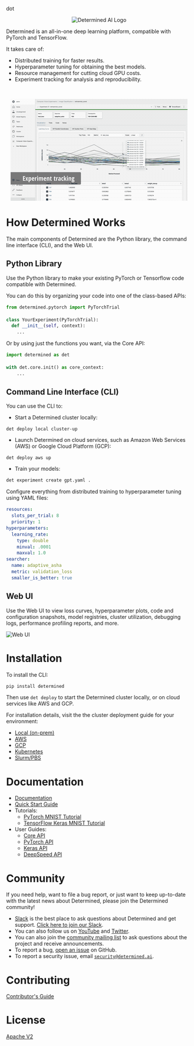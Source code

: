 dot<p align="center"><img src="determined-logo.png" alt="Determined AI Logo"></p>

Determined is an all-in-one deep learning platform, compatible with PyTorch and TensorFlow.

It takes care of:

- Distributed training for faster results.
- Hyperparameter tuning for obtaining the best models.
- Resource management for cutting cloud GPU costs.
- Experiment tracking for analysis and reproducibility.

<br/>

<p align="center">
<img alt="Features gif" src="./docs/assets/readme_images/features.gif">
</p>

# How Determined Works

The main components of Determined are the Python library, the command line interface (CLI), and the Web UI.

## Python Library
Use the Python library to make your existing PyTorch or Tensorflow code compatible with Determined. 

You can do this by organizing your code into one of the class-based APIs:

```python
from determined.pytorch import PyTorchTrial

class YourExperiment(PyTorchTrial):
  def __init__(self, context):
    ...
```

Or by using just the functions you want, via the Core API:

```python
import determined as det

with det.core.init() as core_context:
    ...
```

## Command Line Interface (CLI)

You can use the CLI to:

- Start a Determined cluster locally:

```
det deploy local cluster-up
```

- Launch Determined on cloud services, such as Amazon Web Services (AWS) or Google Cloud Platform (GCP):

```
det deploy aws up
```


- Train your models:
```bash
det experiment create gpt.yaml .
```

Configure everything from distributed training to hyperparameter tuning using YAML files:

```yaml
resources:
  slots_per_trial: 8
  priority: 1
hyperparameters:
  learning_rate:
    type: double
    minval: .0001
    maxval: 1.0
searcher:
  name: adaptive_asha
  metric: validation_loss
  smaller_is_better: true
```


## Web UI

Use the Web UI to view loss curves, hyperparameter plots, code and configuration snapshots, model registries, cluster utilization, debugging logs, performance profiling reports, and more.

![Web UI](docs/assets/readme_images/webui.png)


# Installation

To install the CLI:
```bash
pip install determined
```

Then use `det deploy` to start the Determined cluster locally, or on cloud services like AWS and GCP.

For installation details, visit the the cluster deployment guide for your environment:

- [Local (on-prem)](https://docs.determined.ai/latest/setup-cluster/deploy-cluster/on-prem/overview.html)
- [AWS](https://docs.determined.ai/latest/setup-cluster/deploy-cluster/aws/overview.html)
- [GCP](https://docs.determined.ai/latest/setup-cluster/deploy-cluster/gcp/overview.html)
- [Kubernetes](https://docs.determined.ai/latest/setup-cluster/deploy-cluster/k8s/overview.html)
- [Slurm/PBS](https://docs.determined.ai/latest/setup-cluster/deploy-cluster/slurm/overview.html)

# Documentation

* [Documentation](https://docs.determined.ai)
* [Quick Start Guide](https://docs.determined.ai/latest/getting-started.html)
* Tutorials:
  * [PyTorch MNIST Tutorial](https://docs.determined.ai/latest/tutorials/pytorch-mnist-tutorial.html)
  * [TensorFlow Keras MNIST Tutorial](https://docs.determined.ai/latest/tutorials/tf-mnist-tutorial.html)
* User Guides:
  * [Core API](https://docs.determined.ai/latest/model-dev-guide/apis-howto/api-core-ug.html)
  * [PyTorch API](https://docs.determined.ai/latest/model-dev-guide/apis-howto/api-pytorch-ug.html)
  * [Keras API](https://docs.determined.ai/latest/model-dev-guide/apis-howto/api-keras-ug.html)
  * [DeepSpeed API](https://docs.determined.ai/latest/model-dev-guide/apis-howto/deepspeed/overview.html)


# Community

If you need help, want to file a bug report, or just want to keep up-to-date
with the latest news about Determined, please join the Determined community!

* [Slack](https://determined-community.slack.com) is the best place to
  ask questions about Determined and get support. [Click here to join our Slack](
  https://join.slack.com/t/determined-community/shared_invite/zt-1f4hj60z5-JMHb~wSr2xksLZVBN61g_Q).
* You can also follow us on [YouTube](https://www.youtube.com/@DeterminedAI) and [Twitter](https://www.twitter.com/DeterminedAI).
* You can also join the [community mailing list](https://groups.google.com/a/determined.ai/forum/#!forum/community)
  to ask questions about the project and receive announcements.
* To report a bug, [open an issue](https://github.com/determined-ai/determined/issues) on GitHub.
* To report a security issue, email [`security@determined.ai`](mailto:security@determined.ai).

# Contributing

[Contributor's Guide](CONTRIBUTING.md)

# License

[Apache V2](LICENSE)
